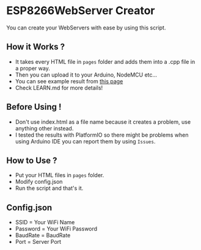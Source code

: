 # ESP8266WebServer Creator
You can create your WebServers with ease by using this script.

## How it Works ?
* It takes every HTML file in `pages` folder and adds them into a .cpp file in a proper way.
* Then you can upload it to your Arduino, NodeMCU etc...
* You can see example result from [this page](https://gist.github.com/yussufbiyik/10c04b4c92bc69da3b224e97a80e2bfa)
* Check LEARN.md for more details!

## Before Using !
* Don't use index.html as a file name because it creates a problem, use anything other instead.
* I tested the results with PlatformIO so there might be problems when using Arduino IDE you can report them by using `Issues`.

## How to Use ?
* Put your HTML files in `pages` folder.
* Modify config.json
* Run the script and that's it.

## Config.json
* SSID = Your WiFi Name
* Password = Your WiFi Password
* BaudRate = BaudRate
* Port = Server Port
